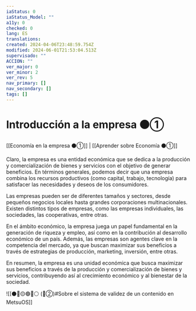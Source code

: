 ```yaml
---
iaStatus: 0
iaStatus_Model: ""
a11y: 0
checked: 0
lang: ES
translations: 
created: 2024-04-06T23:48:59.754Z
modified: 2024-06-01T21:53:04.513Z
supervisado: ""
ACCION: ""
ver_major: 0
ver_minor: 2
ver_rev: 5
nav_primary: []
nav_secondary: []
tags: []
---
```

# Introducción a la empresa ⚫①

[[Economía en la empresa ⚫①]] | [[Aprender sobre Economía ⚫①]]

Claro, la empresa es una entidad económica que se dedica a la producción y comercialización de bienes y servicios con el objetivo de generar beneficios. En términos generales, podemos decir que una empresa combina los recursos productivos (como capital, trabajo, tecnología) para satisfacer las necesidades y deseos de los consumidores.

Las empresas pueden ser de diferentes tamaños y sectores, desde pequeños negocios locales hasta grandes corporaciones multinacionales. Existen distintos tipos de empresas, como las empresas individuales, las sociedades, las cooperativas, entre otras.

En el ámbito económico, la empresa juega un papel fundamental en la generación de riqueza y empleo, así como en la contribución al desarrollo económico de un país. Además, las empresas son agentes clave en la competencia del mercado, ya que buscan maximizar sus beneficios a través de estrategias de producción, marketing, inversión, entre otras.

En resumen, la empresa es una unidad económica que busca maximizar sus beneficios a través de la producción y comercialización de bienes y servicios, contribuyendo así al crecimiento económico y al bienestar de la sociedad.

![[⚫🔴🟡🟢🔵⚪ (🔴②)#Sobre el sistema de validez de un contenido en MetsuOS]]